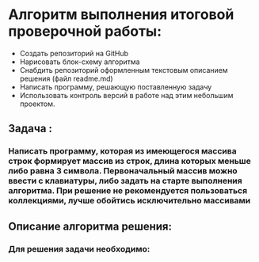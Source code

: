 # Алгоритм выполнения итоговой проверочной работы:

 *  Создать  репозиторий на GitHub
 *  Нарисовать блок-схему алгоритма 
 * Снабдить репозиторий оформленным  текстовым описанием решения (файл readme.md)
 * Написать программу, решающую поставленную задачу
 * Использовать контроль версий в работе над этим небольшим проектом. 

 ## Задача : 

  ### Написать программу, которая из имеющегося массива строк формирует массив из строк, длина которых меньше либо равна 3 символа. Первоначальный массив можно ввести с клавиатуры, либо задать на старте выполнения алгоритма. При решение не рекомендуется пользоваться коллекциями, лучше обойтись исключительно массивами

  ## Описание алгоритма решения:

  ### Для решения задачи необходимо: 
